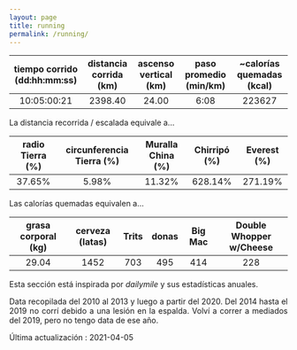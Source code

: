 ```yaml
---
layout: page
title: running
permalink: /running/
---
```

<style>body {text-align: justify}</style>
| tiempo corrido (dd:hh:mm:ss) | distancia corrida (km) | ascenso vertical (km) | paso promedio (min/km) | ~calorías quemadas (kcal) |
|:----------------------------:|:----------------------:|:---------------------:|:----------------------:|:-------------------------:|
| 10:05:00:21                  | 2398.40                | 24.00                 | 6:08                   | 223627                    |

La distancia recorrida / escalada equivale a...

| radio Tierra (%) | circunferencia Tierra (%) | Muralla China (%) | Chirripó (%) | Everest (%) |
|:----------------:|:-------------------------:|:-----------------:|:------------:|:-----------:|
| 37.65%           | 5.98%                     | 11.32%            | 628.14%      | 271.19%     |

Las calorías quemadas equivalen a...

| grasa corporal (kg) | cerveza (latas) | Trits | donas | Big Mac | Double Whopper w/Cheese |
|:-------------------:|:---------------:|:-----:|:-----:|:-------:|:-----------------------:|
| 29.04               | 1452            | 703   | 495   | 414     | 228                     |

Esta sección está inspirada por *dailymile* y sus estadísticas anuales.

Data recopilada del 2010 al 2013 y luego a partir del 2020. Del 2014 hasta el 2019 no corrí debido a una lesión en la espalda. Volví a correr a mediados del 2019, pero no tengo data de ese año.

Última actualización : 2021-04-05